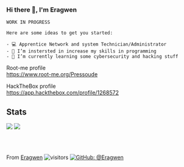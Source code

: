 ### Hi there 👋, I'm Eragwen
``` 
WORK IN PROGRESS

Here are some ideas to get you started:

- 💻 Apprentice Network and system Technician/Administrator
- 🔭 I’m instersted in increase my skills in programming 
- 🌱 I’m currently learning some cybersecurity and hacking stuff
```

Root-me profile</br>
https://www.root-me.org/Pressoude</br>

HackTheBox profile</br>
https://app.hackthebox.com/profile/1268572</br>

## Stats

<img src="https://github-readme-stats.vercel.app/api?username=Eragwen&show_icons=true&theme=radical"/>

<img src="https://github-readme-stats.vercel.app/api/top-langs/?username=Eragwen&hide=javascript,html"/>

</br></br>

From [Eragwen](https://github.com/Eragwen)
![visitors](https://visitor-badge.glitch.me/badge?page_id=Eragwen)
[![GitHub: @Eragwen](https://img.shields.io/github/followers/Eragwen?label=follow&style=social)](https://github.com/Eragwen)
